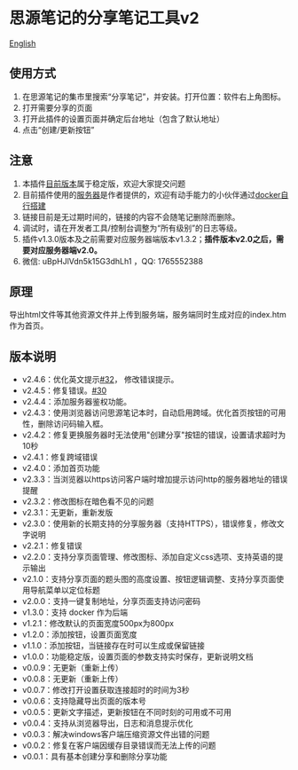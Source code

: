 # 思源笔记的分享笔记工具v2

[English](./README.md)

## 使用方式

1. 在思源笔记的集市里搜索“分享笔记”，并安装。打开位置：软件右上角图标。
2. 打开需要分享的页面
3. 打开此插件的设置页面并确定后台地址（包含了默认地址）
4. 点击“创建/更新按钮”

## 注意

1. 本插件[目前版本](https://github.com/tengfei-xy/siyuan-plugin-share-system/releases)属于稳定版，欢迎大家提交问题
2. 目前插件使用的[服务器](https://github.com/tengfei-xy/siyuan-plugin-share-system-engine)是作者提供的，欢迎有动手能力的小伙伴通过[docker自行搭建](https://github.com/tengfei-xy/siyuan-plugin-share-system-engine)
3. 链接目前是无过期时间的，链接的内容不会随笔记删除而删除。
4. 调试时，请在开发者工具/控制台调整为“所有级别”的日志等级。
5. 插件v1.3.0版本及之前需要对应服务器端版本v1.3.2；**插件版本v2.0之后，需要对应服务器端v2.0。**
6. 微信: uBpHJlVdn5k15G3dhLh1 ，QQ: 1765552388

## 原理

导出html文件等其他资源文件并上传到服务端，服务端同时生成对应的index.htm作为首页。

## 版本说明

- v2.4.6：优化英文提示[#32](https://github.com/tengfei-xy/siyuan-plugin-share-system/pull/32)， 修改错误提示。
- v2.4.5：修复错误。[#30](https://github.com/tengfei-xy/siyuan-plugin-share-system/pull/30)
- v2.4.4：添加服务器鉴权功能。
- v2.4.3：使用浏览器访问思源笔记本时，自动启用跨域。优化首页按钮的可用性，删除访问码输入框。
- v2.4.2：修复更换服务器时无法使用"创建分享"按钮的错误，设置请求超时为10秒
- v2.4.1：修复跨域错误
- v2.4.0：添加首页功能
- v2.3.3：当浏览器以https访问客户端时增加提示访问http的服务器地址的错误提醒
- v2.3.2：修改图标在暗色看不见的问题
- v2.3.1：无更新，重新发版
- v2.3.0：使用新的长期支持的分享服务器（支持HTTPS），错误修复，修改文字说明
- v2.2.1：修复错误
- v2.2.0：支持分享页面管理、修改图标、添加自定义css选项、支持英语的提示输出
- v2.1.0：支持分享页面的题头图的高度设置、按钮逻辑调整、支持分享页面使用导航菜单以定位标题
- v2.0.0：支持一键复制地址，分享页面支持访问密码
- v1.3.0：支持 docker 作为后端
- v1.2.1：修改默认的页面宽度500px为800px
- v1.2.0：添加按钮，设置页面宽度
- v1.1.0：添加按钮，当链接存在时可以生成或保留链接
- v1.0.0：功能稳定版，设置页面的参数支持实时保存，更新说明文档
- v0.0.9：无更新（重新上传）
- v0.0.8：无更新（重新上传）
- v0.0.7：修改打开设置获取连接超时的时间为3秒
- v0.0.6：支持隐藏导出页面的版本号
- v0.0.5：更新文字描述，更新按钮在不同时刻的可用或不可用
- v0.0.4：支持从浏览器导出，日志和消息提示优化
- v0.0.3：解决windows客户端压缩资源文件出错的问题
- v0.0.2：修复在客户端因缓存目录错误而无法上传的问题
- v0.0.1：具有基本创建分享和删除分享功能
